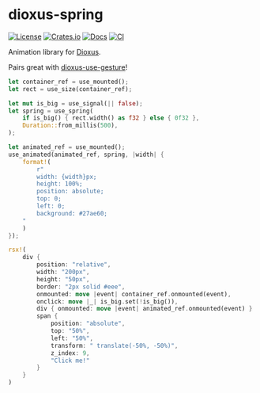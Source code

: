 # dioxus-spring

[![License](https://img.shields.io/badge/license-MIT%2FApache-blue.svg)](https://github.com/dioxus-community/dioxus-spring#license)
[![Crates.io](https://img.shields.io/crates/v/dioxus-spring.svg)](https://crates.io/crates/dioxus-spring)
[![Docs](https://docs.rs/dioxus-spring/badge.svg)](https://docs.rs/dioxus-spring/latest/dioxus_spring/)
[![CI](https://github.com/dioxus-community/dioxus-spring/workflows/CI/badge.svg)](https://github.com/dioxus-community/dioxus-spring/actions)

Animation library for [Dioxus](https://dioxuslabs.com).

Pairs great with [dioxus-use-gesture](https://github.com/dioxus-community/dioxus-use-gesture)!



```rust
let container_ref = use_mounted();
let rect = use_size(container_ref);

let mut is_big = use_signal(|| false);
let spring = use_spring(
    if is_big() { rect.width() as f32 } else { 0f32 },
    Duration::from_millis(500),
);

let animated_ref = use_mounted();
use_animated(animated_ref, spring, |width| {
    format!(
        r"
        width: {width}px;
        height: 100%;
        position: absolute;
        top: 0;
        left: 0;
        background: #27ae60;
    "
    )
});

rsx!(
    div {
        position: "relative",
        width: "200px",
        height: "50px",
        border: "2px solid #eee",
        onmounted: move |event| container_ref.onmounted(event),
        onclick: move |_| is_big.set(!is_big()),
        div { onmounted: move |event| animated_ref.onmounted(event) }
        span {
            position: "absolute",
            top: "50%",
            left: "50%",
            transform: " translate(-50%, -50%)",
            z_index: 9,
            "Click me!"
        }
    }
)
```
